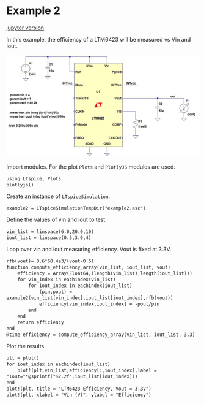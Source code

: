 # Example 2

[jupyter version](https://github.com/cstook/LTspice.jl/blob/master/docs/src/example2.ipynb)

In this example, the efficiency of a LTM6423 will be measured vs Vin and Iout.

![example2](img/example2.jpg)

Import modules.  For the plot `Plots` and `PlotlyJS` modules are used.
```@example 2
using LTspice, Plots
plotlyjs()
```

Create an instance of `LTspiceSimulation`.
```@example 2
example2 = LTspiceSimulationTempDir("example2.asc")
```

Define the values of vin and iout to test.
```@example 2
vin_list = linspace(6.0,20.0,10)
iout_list = linspace(0.5,3.0,4)
```

Loop over vin and iout measuring efficiency.  Vout is fixed at 3.3V.
```@example 2
rfb(vout)= 0.6*60.4e3/(vout-0.6)
function compute_efficiency_array(vin_list, iout_list, vout)
    efficiency = Array(Float64,(length(vin_list),length(iout_list)))
    for vin_index in eachindex(vin_list)
        for iout_index in eachindex(iout_list)
            (pin,pout) = example2(vin_list[vin_index],iout_list[iout_index],rfb(vout))
            efficiency[vin_index,iout_index] = -pout/pin
        end
    end
    return efficiency
end
@time efficiency = compute_efficiency_array(vin_list, iout_list, 3.3)
```

Plot the results.
```@example 2
plt = plot()
for iout_index in eachindex(iout_list)
    plot!(plt,vin_list,efficiency[:,iout_index],label = "Iout="*@sprintf("%2.2f",iout_list[iout_index]))
end
plot!(plt, title = "LTM6423 Efficiency, Vout = 3.3V")
plot!(plt, xlabel = "Vin (V)", ylabel = "Efficiency")
```